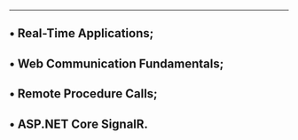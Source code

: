 ------------------------------------------------------
• Real-Time Applications;
-------------------------------------------------
• Web Communication Fundamentals;
----------------------------------------------------
• Remote Procedure Calls;
---------------------------------------------
• ASP.NET Core SignalR.
------------------------------
